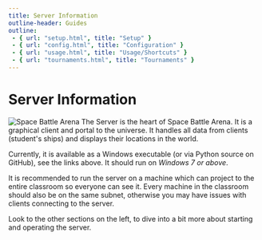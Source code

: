 ```yaml
---
title: Server Information
outline-header: Guides
outline:
 - { url: "setup.html", title: "Setup" }
 - { url: "config.html", title: "Configuration" }
 - { url: "usage.html", title: "Usage/Shortcuts" }
 - { url: "tournaments.html", title: "Tournaments" }
---
```


Server Information
============
<img src="{{ site.baseurl }}/img/SpaceBattleArena.png" alt="Space Battle Arena" class="right"/>
The Server is the heart of Space Battle Arena.  It is a graphical client and portal to the universe.  It handles all data from clients (student's ships) and displays their locations in the world.

Currently, it is available as a Windows executable (or via Python source on GitHub), see the links above.  It should run on *Windows 7 or above*.

It is recommended to run the server on a machine which can project to the entire classroom so everyone can see it.  Every machine in the classroom should also be on the same subnet, otherwise you may have issues with clients connecting to the server.

Look to the other sections on the left, to dive into a bit more about starting and operating the server.
